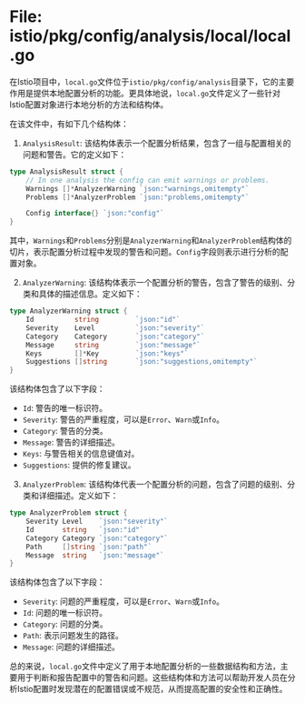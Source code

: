 # File: istio/pkg/config/analysis/local/local.go

在Istio项目中，`local.go`文件位于`istio/pkg/config/analysis`目录下，它的主要作用是提供本地配置分析的功能。更具体地说，`local.go`文件定义了一些针对Istio配置对象进行本地分析的方法和结构体。

在该文件中，有如下几个结构体：

1. `AnalysisResult`: 该结构体表示一个配置分析结果，包含了一组与配置相关的问题和警告。它的定义如下：

```go
type AnalysisResult struct {
	// In one analysis the config can emit warnings or problems.
	Warnings []*AnalyzerWarning `json:"warnings,omitempty"`
	Problems []*AnalyzerProblem `json:"problems,omitempty"`

	Config interface{} `json:"config"`
}
```

其中，`Warnings`和`Problems`分别是`AnalyzerWarning`和`AnalyzerProblem`结构体的切片，表示配置分析过程中发现的警告和问题。`Config`字段则表示进行分析的配置对象。

2. `AnalyzerWarning`: 该结构体表示一个配置分析的警告，包含了警告的级别、分类和具体的描述信息。定义如下：

```go
type AnalyzerWarning struct {
	Id          string         `json:"id"`
	Severity    Level          `json:"severity"`
	Category    Category       `json:"category"`
	Message     string         `json:"message"`
	Keys        []*Key         `json:"keys"`
	Suggestions []string       `json:"suggestions,omitempty"`
}
```

该结构体包含了以下字段：
- `Id`: 警告的唯一标识符。
- `Severity`: 警告的严重程度，可以是`Error`、`Warn`或`Info`。
- `Category`: 警告的分类。
- `Message`: 警告的详细描述。
- `Keys`: 与警告相关的信息键值对。
- `Suggestions`: 提供的修复建议。

3. `AnalyzerProblem`: 该结构体代表一个配置分析的问题，包含了问题的级别、分类和详细描述。定义如下：

```go
type AnalyzerProblem struct {
	Severity Level    `json:"severity"`
	Id       string   `json:"id"`
	Category Category `json:"category"`
	Path     []string `json:"path"`
	Message  string   `json:"message"`
}
```

该结构体包含了以下字段：
- `Severity`: 问题的严重程度，可以是`Error`、`Warn`或`Info`。
- `Id`: 问题的唯一标识符。
- `Category`: 问题的分类。
- `Path`: 表示问题发生的路径。
- `Message`: 问题的详细描述。

总的来说，`local.go`文件中定义了用于本地配置分析的一些数据结构和方法，主要用于判断和报告配置中的警告和问题。这些结构体和方法可以帮助开发人员在分析Istio配置时发现潜在的配置错误或不规范，从而提高配置的安全性和正确性。

